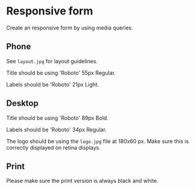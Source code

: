# Responsive form

Create an responsive form by using media queries.

## Phone

See ```layout.jpg``` for layout guidelines.

Title should be using 'Roboto' 55px Regular.

Labels should be 'Roboto' 21px Light.

## Desktop

Title should be using 'Roboto' 89px Bold.

Labels should be 'Roboto' 34px Regular.

The logo should be using the ```logo.jpg``` file at 180x60 px. Make sure this is correctly displayed on retina displays.

## Print

Please make sure the print version is always black and white.
